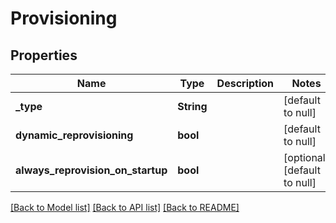 # Provisioning

## Properties
Name | Type | Description | Notes
------------ | ------------- | ------------- | -------------
**_type** | **String** |  | [default to null]
**dynamic_reprovisioning** | **bool** |  | [default to null]
**always_reprovision_on_startup** | **bool** |  | [optional] [default to null]

[[Back to Model list]](../README.md#documentation-for-models) [[Back to API list]](../README.md#documentation-for-api-endpoints) [[Back to README]](../README.md)


